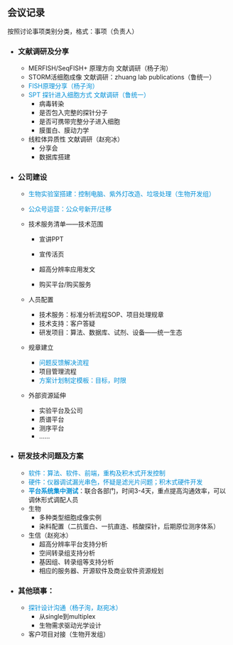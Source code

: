 ## 会议记录

按照讨论事项类别分类，格式：事项（负责人）

* ### 文献调研及分享
  
  * MERFISH/SeqFISH+ 原理方向 文献调研（杨子洵）
  * STORM活细胞成像 文献调研：zhuang lab publications（鲁统一）
  * <span style="color:#008fd7;"> FISH原理分享（杨子洵）</span>
  * <span style="color:#008fd7;">SPT 探针进入细胞方式 文献调研（鲁统一）</span>
    * 病毒转染
    * 是否包入完整的探针分子
    * 是否可携带完整分子进入细胞
    * 膜蛋白、膜动力学
  * 线粒体异质性 文献调研（赵宛冰）
    * 分享会
    * 数据库搭建
  
* ### 公司建设
  
  * <span style="color:#008fd7;">生物实验室搭建：控制电脑、紫外灯改造、垃圾处理（生物开发组）</span>
  
  * <span style="color:#008fd7;">公众号运营：公众号新开/迁移</span>
  
  * 技术服务清单——技术范围
  
    * 宣讲PPT
    * 宣传活页
  
    * 超高分辨率应用发文
    * 购买平台/购买服务
  
  * 人员配置
    * 技术服务：标准分析流程SOP、项目处理规章
    * 技术支持：客户答疑
    * 研发项目：算法、数据库、试剂、设备——统一生态
    
  * 规章建立
    * <span style="color:#008fd7;">问题反馈解决流程</span>
    * 项目管理流程
    * <span style="color:#008fd7;">方案计划制定模板：目标，时限</span>
    
  * 外部资源延伸
    * 实验平台及公司
    * 质谱平台
    * 测序平台
    * ......
* ### 研发技术问题及方案
  
  * <span style="color:#008fd7;">软件：算法、软件、前端，重构及积木式开发控制</span>
  * <span style="color:#008fd7;">硬件：仪器调试漏光串色，怀疑是滤光片问题；积木式硬件开发</span>
  * <span style="color:#008fd7;">**平台系统集中测试**</span>：联合各部门，时间3-4天，重点提高沟通效率，可以调休形式调配人员
  * 生物
    * 多种类型细胞成像实例
    * 染料配置（二抗蛋白、一抗直连、核酸探针，后期原位测序体系）
  * 生信（赵宛冰）
    * 超高分辨率平台支持分析
    * 空间转录组支持分析
    * 基因组、转录组等支持分析
    * 相应的服务器、开源软件及商业软件资源规划
* ### 其他琐事：
  
  * <span style="color:#008fd7;">探针设计沟通（杨子洵，赵宛冰）</span>
    * 从single到multiplex
    * 生物需求驱动光学设计
  * 客户项目对接（生物开发组）

